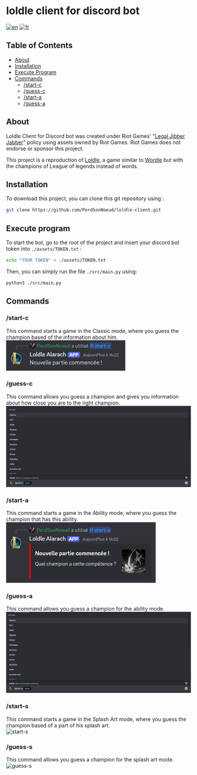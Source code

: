 # loldle client for discord bot
[![en](https://img.shields.io/badge/lang-en-red.svg)](README.md)
[![fr](https://img.shields.io/badge/lang-fr-blue.svg)](README.fr.md)

## Table of Contents
- [About](#about)
- [Installation](#installation)
- [Execute Program](#execute-program)
- [Commands](#commands)
  - [/start-c](#start-c)
  - [/guess-c](#guess-c)
  - [/start-a](#start-a)
  - [/guess-a](#guess-a)

## About
Loldle Client for Discord bot was created under Riot Games' "[Legal Jibber Jabber](https://www.riotgames.com/en/legal)" policy using assets owned by Riot Games.
Riot Games does not endorse or sponsor this project.

This project is a reproduction of [Loldle](https://loldle.net), a game similar to [Wordle](https://en.wikipedia.org/wiki/Wordle) but with the champions of League of legends instead of words.

## Installation
To download this project, you can clone this git repository using :
```bash
git clone https://github.com/PerdSonNoeud/loldle-client.git
```

## Execute program
To start the bot, go to the root of the project and insert your discord bot token into `./assets/TOKEN.txt` :
```bash
echo "YOUR TOKEN" > ./assets/TOKEN.txt
```

Then, you can simply run the file `./src/main.py` using:
```bash
python3 ./src/main.py
```

## Commands
### /start-c
This command starts a game in the Classic mode, where you guess the champion based of the information about him. \
![start-c](assets/images/start-c.webp)

### /guess-c
This command allows you guess a champion and gives you information about how close you are to the right champion. \
![guess-c](assets/images/guess-c.webp)

### /start-a
This command starts a game in the Ability mode, where you guess the champion that has this ability. \
![start-a](assets/images/start-a.webp)

### /guess-a
This command allows you guess a champion for the ability mode. \
![guess-a](assets/images/guess-a.webp)

### /start-s
This command starts a game in the Splash Art mode, where you guess the champion based of a part of his splash art. \
![start-s](assets/images/start-s.webp)

### /guess-s
This command allows you guess a champion for the splash art mode. \
![guess-s](assets/images/guess-s.webp)
